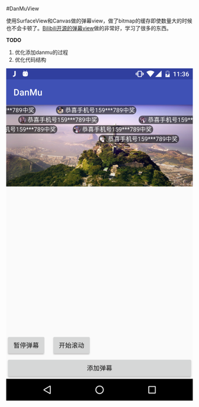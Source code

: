 #DanMuView

使用SurfaceView和Canvas做的弹幕view，做了bitmap的缓存即使数量大的时候也不会卡顿了。[Bilibili开源的弹幕view](https://github.com/Bilibili/DanmakuFlameMaster)做的非常好，学习了很多的东西。

**TODO**

1. 优化添加danmu的过程
2. 优化代码结构

![](./2.png)
